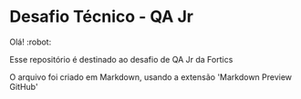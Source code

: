 
<!DOCTYPE html>
<html>
<head>
  <meta charset="UTF-8">
</head>
<body>
  <h1>Desafio Técnico - QA Jr</h1>
  <p>Olá! :robot: </p>
  <p>Esse repositório é destinado ao desafio de QA Jr da Fortics</p>

  

 O arquivo foi criado em Markdown, usando a extensão 'Markdown Preview GitHub' 
  

